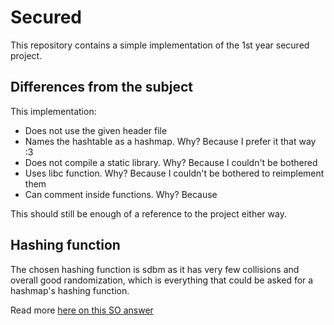 # Secured

This repository contains a simple implementation of the 1st year secured
project.

## Differences from the subject

This implementation:
 - Does not use the given header file
 - Names the hashtable as a hashmap. Why? Because I prefer it that way :3
 - Does not compile a static library. Why? Because I couldn't be bothered
 - Uses libc function. Why? Because I couldn't be bothered to reimplement them
 - Can comment inside functions. Why? Because

This should still be enough of a reference to the project either way.

## Hashing function

The chosen hashing function is sdbm as it has very few collisions and overall
good randomization, which is everything that could be asked for a hashmap's
hashing function.

Read more [here on this SO answer](https://softwareengineering.stackexchange.com/questions/49550/which-hashing-algorithm-is-best-for-uniqueness-and-speed/145633#145633)
